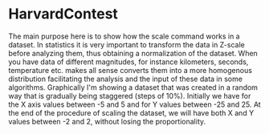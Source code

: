 # HarvardContest

The main purpose here is to show how the scale command works in a dataset. In statistics it is very important to transform the data in Z-scale before analyzing them, thus obtaining a normalization of the dataset. When you have data of different magnitudes, for instance kilometers, seconds, temperature etc. makes all sense converts them into a more homogenous distribution facilitating the analysis and the input of these data in some algorithms.
Graphically I'm showing a dataset that was created in a random way that is gradually being staggered (steps of 10%). Initially we have for the X axis values between -5 and 5 and for Y values between -25 and 25. At the end of the procedure of scaling the dataset, we will have both X and Y values between -2 and 2, without losing the proportionality.

